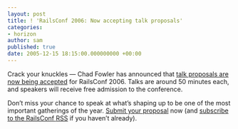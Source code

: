 ```yaml
---
layout: post
title: ! 'RailsConf 2006: Now accepting talk proposals'
categories:
- horizon
author: sam
published: true
date: 2005-12-15 18:15:00.000000000 +00:00
---
```

<p>Crack your knuckles &#8212; Chad Fowler has announced that <a href="http://railsconf.org/articles/2005/12/15/call-for-participation-is-open">talk proposals are now being accepted</a> for RailsConf 2006. Talks are around 50 minutes each, and speakers will receive free admission to the conference.</p>
<p>Don&#8217;t miss your chance to speak at what&#8217;s shaping up to be one of the most important gatherings of the year. <a href="http://railsconf.org/talks/">Submit your proposal</a> now (and <a href="http://railsconf.org/xml/rss/feed.xml">subscribe to the RailsConf <span class="caps">RSS</span></a> if you haven&#8217;t already).</p>